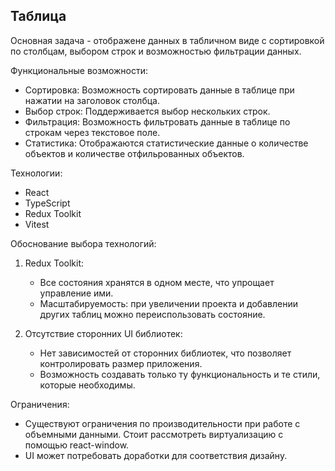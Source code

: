## Таблица

Основная задача - отображене данных в табличном виде с сортировкой по столбцам, выбором строк и возможностью фильтрации данных.

Функциональные возможности:
- Сортировка: Возможность сортировать данные в таблице при нажатии на заголовок столбца.
- Выбор строк: Поддерживается выбор нескольких строк.
- Фильтрация: Возможность фильтровать данные в таблице по строкам через текстовое поле.
- Статистика: Отображаются статистические данные о количестве объектов и количестве отфильрованных объектов.

Технологии:
- React
- TypeScript
- Redux Toolkit
- Vitest

Обоснование выбора технологий:
1. Redux Toolkit:
   - Все состояния хранятся в одном месте, что упрощает управление ими.
   - Масштабируемость: при увеличении проекта и добавлении других таблиц можно переиспользовать состояние.

2. Отсутствие сторонних UI библиотек:
   - Нет зависимостей от сторонних библиотек, что позволяет контролировать размер приложения.
   - Возможность создавать только ту функциональность и те стили, которые необходимы.

Ограничения:
- Существуют ограничения по производительности при работе с объемными данными. Стоит рассмотреть виртуализацию с помощью react-window.
- UI может потребовать доработки для соответствия дизайну.
